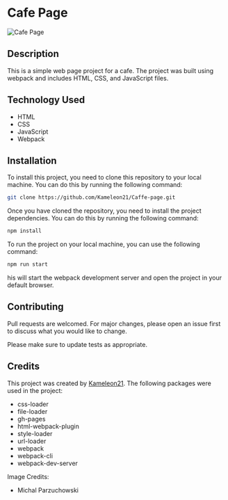 # Cafe Page

![Cafe Page](https://user-images.githubusercontent.com/INSERT_IMAGE_URL)

## Description

This is a simple web page project for a cafe. The project was built using webpack and includes HTML, CSS, and JavaScript files.

## Technology Used

- HTML
- CSS
- JavaScript
- Webpack

## Installation

To install this project, you need to clone this repository to your local machine. You can do this by running the following command:

```bash
git clone https://github.com/Kameleon21/Caffe-page.git
```

Once you have cloned the repository, you need to install the project dependencies. You can do this by running the following command:

```bash
npm install
```

To run the project on your local machine, you can use the following command:

```bash
npm run start
```

his will start the webpack development server and open the project in your default browser.

## Contributing

Pull requests are welcomed. For major changes, please open an issue first to discuss what you would like to change.

Please make sure to update tests as appropriate.

## Credits

This project was created by [Kameleon21](https://github.com/Kameleon21). The following packages were used in the project:

- css-loader
- file-loader
- gh-pages
- html-webpack-plugin
- style-loader
- url-loader
- webpack
- webpack-cli
- webpack-dev-server

Image Credits:
 - Michal Parzuchowski 
